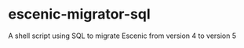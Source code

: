 escenic-migrator-sql
====================

A shell script using SQL to migrate Escenic from version 4 to version 5
